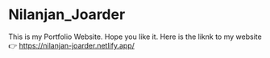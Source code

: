 # Nilanjan_Joarder
This is my Portfolio Website. Hope you like it.
Here is the liknk to my website 👉 https://nilanjan-joarder.netlify.app/
